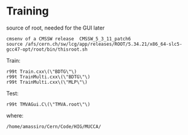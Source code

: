 Training
====

source of root, needed for the GUI later

    cmsenv of a CMSSW release  CMSSW_5_3_11_patch6
    source /afs/cern.ch/sw/lcg/app/releases/ROOT/5.34.21/x86_64-slc5-gcc47-opt/root/bin/thisroot.sh

Train:

    r99t Train.cxx\(\"BDTG\"\)
    r99t TrainMulti.cxx\(\"BDTG\"\)
    r99t TrainMulti.cxx\(\"MLP\"\)

Test:

    r99t TMVAGui.C\(\"TMVA.root\"\)


where:

    /home/amassiro/Cern/Code/HIG/MUCCA/
